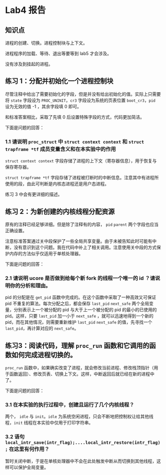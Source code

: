 # Lab4 报告

## 知识点

进程的创建、切换。进程控制块与上下文。

进程程序的加载、等待、退出等要等到 lab5 才会涉及。

没有涉及到挂起的进程。

## 练习 1：分配并初始化一个进程控制块

尽管注释中给出了需要初始化的字段，但是并没有给出初始化的值。实际上只需要将 `state` 字段设为 `PROC_UNINIT`，`cr3` 字段设为系统的页表位置 `boot_cr3`，`pid` 设为无效的值 -1 ，其余字段填 0 即可。

和标准答案相比，采取了先填 0 后设置特殊字段的方式，代码更加简洁。

下面是问题的回答：

### 1.1 请说明 `proc_struct` 中 `struct context context` 和 `struct trapframe *tf` 成员变量含义和在本实验中的作用

`struct context context` 字段存储了进程的上下文（寄存器信息），用于恢复与保存寄存器。

`struct trapframe *tf` 字段存储了进程被打断时的中断信息。注意其中有进程所使用的段，由此可判断是内核态进程还是用户态进程。

练习 3 中会有更详细的描述。

## 练习 2：为新创建的内核线程分配资源

原有的注释已经足够详细。但是除了注释有的内容， `pid` `parent` 两个字段也应当正确设置。

注意标准答案通过关中段保护了一些全局共享变量。由于未被告知此时可能有中断，没有意识到这个问题。我在代码中补上了相关调用。注意使用关中段的方式保护内存的方法似乎仅适用于单核处理器。

下面是问题的回答：

### 2.1 请说明 ucore 是否做到给每个新 fork 的线程一个唯一的 id ？请说明你的分析和理由。

pid 的分配是在 `get_pid` 函数中完成的。在这个函数中采取了一种高效又可保证 pid 不重复的算法。每次分配之后，都会保存 `last_pid` `next_safe` 两个全局变量，分别表示上一个被分配的 pid 与大于上一个被分配的 pid 的最小的已使用的 pid。这样，只要 `last_pid` 加一小于 `next_safe` ，就可以迅速地得到一个新的 pid，而在其他情况，则需要重新维护 `last_pid` `next_safe` 的值，先寻找一个 `last_pid`，再计算对应的 `next_safe`。

## 练习3：阅读代码，理解 `proc_run` 函数和它调用的函数如何完成进程切换的。

`proc_run` 函数中，如果确实改变了进程，就会修改当前进程、修改栈顶指针（用于函数返回）、修改页表、切换上下文。这样，中断返回后就已经在新的进程中了。

下面是问题的回答：

### 3.1 在本实验的执行过程中，创建且运行了几个内核线程？

两个， `idle` 与 `init`。`idle` 为系统空闲进程，只会不断地把控制权让给其他线程，`init` 线程在本实验中仅用于打印字符串。

### 3.2 语句 `local_intr_save(intr_flag);....local_intr_restore(intr_flag);` 在这里有何作用？

暂时关闭中断，于是在单核处理器中不会在此处触发中断从而切换到其他线程，这样可以保护全局变量。